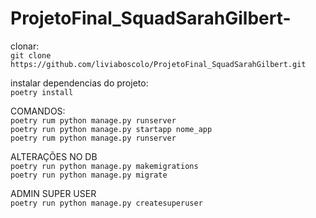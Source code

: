 # ProjetoFinal_SquadSarahGilbert-

clonar:<br>
```git clone https://github.com/liviaboscolo/ProjetoFinal_SquadSarahGilbert.git```

instalar dependencias do projeto:<br>
```poetry install```

COMANDOS: <br>
```poetry rum python manage.py runserver```<br>
```poetry run python manage.py startapp nome_app```<br>
```poetry rum python manage.py runserver```<br>

ALTERAÇÕES NO DB <br>
```poetry run python manage.py makemigrations```<br>
```poetry run python manage.py migrate```

ADMIN SUPER USER<br>
```poetry run python manage.py createsuperuser```